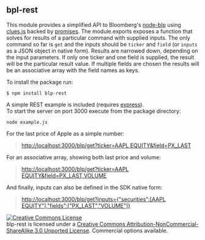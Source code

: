 ## bpl-rest
This module provides a simplified API to Bloomberg's [node-blp](https://github.com/bloomberg/node-blpapi) using [clues.js](https://github.com/ZJONSSON/clues) backed by [promises](http://promises-aplus.github.io/promises-spec/).
The module.exports exposes a function that solves for results of a particular command with supplied inputs. The only command 
so far is `get` and the inputs should be `ticker` and `field` (or `inputs` as a JSON object in native form).   Results are narrowed down, depending on the input 
parameters.   If only one ticker and one field is supplied, the result will be the particular result value.  If multiple fields are chosen the
results will be an associative array with the field names as keys.

To install the package run:
```
$ npm install blp-rest
```

A simple REST example is included (requires [express](https://npmjs.org/package/express)).  
To start the server on port 3000 execute from the package directory:
```
node example.js
```

For the last price of Apple as a simple number:

> [http://localhost:3000/blp/get?ticker=AAPL EQUITY&field=PX_LAST](http://localhost:3000/blp/get?ticker=AAPL%20EQUITY&field=PX_LAST)

For an associative array, showing both last price and volume:

> [http://localhost:3000/blp/get?ticker=AAPL EQUITY&field=PX_LAST,VOLUME](http://localhost:3000/blp/get?ticker=AAPL%20EQUITY&field=PX_LAST,VOLUME)

And finally, inputs can also be defined in the SDK native form:

> [http://localhost:3000/blp/get?inputs={"securities":[AAPL EQUITY"],"fields":["PX_LAST","VOLUME"]}](http://localhost:3000/blp/get?inputs={%22securities%22:[%22AAPL%20EQUITY%22],%22fields%22:[%22PX_LAST%22,%22VOLUME%22]})

<a rel="license" href="http://creativecommons.org/licenses/by-nc-sa/3.0/deed.en_US"><img alt="Creative Commons License" style="border-width:0" src="http://i.creativecommons.org/l/by-nc-sa/3.0/80x15.png" /></a><br /><span xmlns:dct="http://purl.org/dc/terms/" property="dct:title">blp-rest</span> is licensed under a <a rel="license" href="http://creativecommons.org/licenses/by-nc-sa/3.0/deed.en_US">Creative Commons Attribution-NonCommercial-ShareAlike 3.0 Unported License</a>.   Commercial options available.